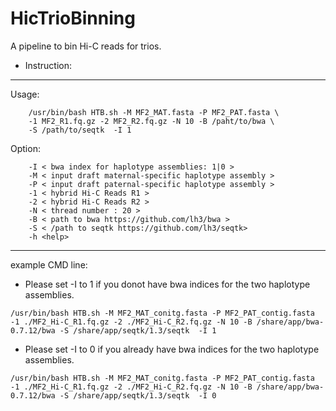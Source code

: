 # HicTrioBinning
A pipeline to bin Hi-C reads for trios.

* Instruction:
---------------------------------------------------------------------------
Usage: 

		/usr/bin/bash HTB.sh -M MF2_MAT.fasta -P MF2_PAT.fasta \
		-1 MF2_R1.fq.gz -2 MF2_R2.fq.gz -N 10 -B /paht/to/bwa \
		-S /path/to/seqtk  -I 1 
Option: 

		-I < bwa index for haplotype assemblies: 1|0 > 
		-M < input draft maternal-specific haplotype assembly > 
		-P < input draft paternal-specific haplotype assembly > 
		-1 < hybrid Hi-C Reads R1 > 
		-2 < hybrid Hi-C Reads R2 > 
		-N < thread number : 20 > 
		-B < path to bwa https://github.com/lh3/bwa > 
		-S < /path to seqtk https://github.com/lh3/seqtk> 
		-h <help> 
---------------------------------------------------------------------------
 
example CMD line: 

* Please set -I to 1 if you donot have bwa indices for the two haplotype assemblies. 
```
/usr/bin/bash HTB.sh -M MF2_MAT_conitg.fasta -P MF2_PAT_contig.fasta -1 ./MF2_Hi-C_R1.fq.gz -2 ./MF2_Hi-C_R2.fq.gz -N 10 -B /share/app/bwa-0.7.12/bwa -S /share/app/seqtk/1.3/seqtk  -I 1 
```

* Please set -I to 0 if you already have bwa indices for the two haplotype assemblies. 
```
/usr/bin/bash HTB.sh -M MF2_MAT_conitg.fasta -P MF2_PAT_contig.fasta -1 ./MF2_Hi-C_R1.fq.gz -2 ./MF2_Hi-C_R2.fq.gz -N 10 -B /share/app/bwa-0.7.12/bwa -S /share/app/seqtk/1.3/seqtk  -I 0 
```
